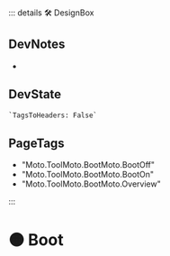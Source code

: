 ::: details 🛠 <dev>DesignBox</dev>

## DevNotes

-

## DevState

```py
`TagsToHeaders: False`
```

<h2>PageTags</h2>

- "Moto.ToolMoto.BootMoto.BootOff"
- "Moto.ToolMoto.BootMoto.BootOn"
- "Moto.ToolMoto.BootMoto.Overview"

:::

# 🟠 <moto>Boot</moto>
